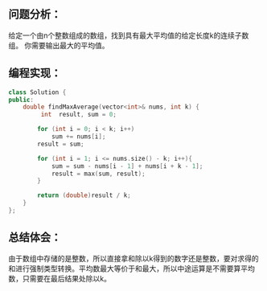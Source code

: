## 问题分析：
给定一个由n个整数组成的数组，找到具有最大平均值的给定长度k的连续子数组。 你需要输出最大的平均值。
## 编程实现：
```c++
class Solution {
public:
    double findMaxAverage(vector<int>& nums, int k) {
         int  result, sum = 0;

        for (int i = 0; i < k; i++)
            sum += nums[i];
        result = sum;

        for (int i = 1; i <= nums.size() - k; i++){
            sum = sum - nums[i - 1] + nums[i + k - 1];
            result = max(sum, result);
        }

        return (double)result / k;
    }
};
```
## 总结体会：
由于数组中存储的是整数，所以直接拿和除以k得到的数字还是整数，要对求得的和进行强制类型转换。平均数最大等价于和最大，所以中途运算是不需要算平均数，只需要在最后结果处除以k。
